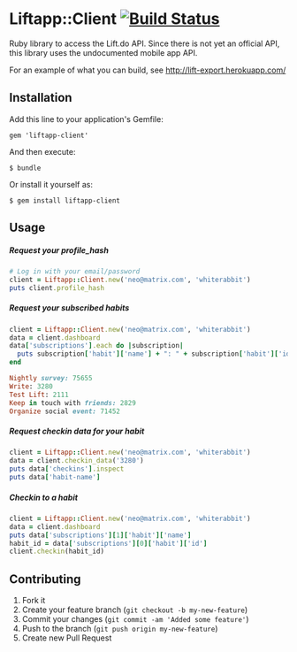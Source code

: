 # Liftapp::Client [![Build Status](https://travis-ci.org/jmaddi/liftapp-client.png)](https://travis-ci.org/jmaddi/liftapp-client)

Ruby library to access the Lift.do API. Since there is not yet an official API, this library uses the undocumented mobile app API.

For an example of what you can build, see http://lift-export.herokuapp.com/

## Installation

Add this line to your application's Gemfile:

    gem 'liftapp-client'

And then execute:

    $ bundle

Or install it yourself as:

    $ gem install liftapp-client

## Usage

##### Request your profile_hash
```ruby
# Log in with your email/password
client = Liftapp::Client.new('neo@matrix.com', 'whiterabbit')
puts client.profile_hash
```

##### Request your subscribed habits
```ruby
client = Liftapp::Client.new('neo@matrix.com', 'whiterabbit')
data = client.dashboard
data['subscriptions'].each do |subscription|
  puts subscription['habit']['name'] + ": " + subscription['habit']['id'].to_s
end

Nightly survey: 75655
Write: 3280
Test Lift: 2111
Keep in touch with friends: 2829
Organize social event: 71452
```

##### Request checkin data for your habit
```ruby
client = Liftapp::Client.new('neo@matrix.com', 'whiterabbit')
data = client.checkin_data('3280')
puts data['checkins'].inspect
puts data['habit-name']
```

##### Checkin to a habit
```ruby
client = Liftapp::Client.new('neo@matrix.com', 'whiterabbit')
data = client.dashboard
puts data['subscriptions'][1]['habit']['name']
habit_id = data['subscriptions'][0]['habit']['id']
client.checkin(habit_id)
```


## Contributing

1. Fork it
2. Create your feature branch (`git checkout -b my-new-feature`)
3. Commit your changes (`git commit -am 'Added some feature'`)
4. Push to the branch (`git push origin my-new-feature`)
5. Create new Pull Request
